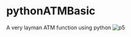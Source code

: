 # pythonATMBasic
A very layman ATM function using python
![p5](https://user-images.githubusercontent.com/58290134/126517465-3147f7bb-374e-4cb2-8646-d56205801808.PNG)

